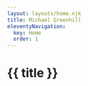 ```yaml
---
layout: layouts/home.njk
title: Michael Greenhill
eleventyNavigation:
  key: Home
  order: 1
---
```


# {{ title }}